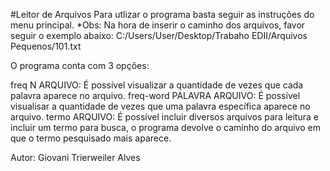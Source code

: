 #Leitor de Arquivos
Para utlizar o programa basta seguir as instruções do menu principal.
*Obs: Na hora de inserir o caminho dos arquivos, favor seguir o exemplo abaixo:
C:/Users/User/Desktop/Trabaho EDII/Arquivos Pequenos/101.txt

O programa conta com 3 opções:

freq N ARQUIVO: É possível visualizar a quantidade de vezes que cada palavra aparece no arquivo.
freq-word PALAVRA ARQUIVO: É possível visualisar a quantidade de vezes que uma palavra específica aparece no arquivo.
termo ARQUIVO: É possível incluir diversos arquivos para leitura e incluir um termo para busca, o programa devolve o caminho do arquivo em que o termo pesquisado mais aparece.

Autor: Giovani Trierweiler Alves

